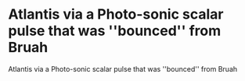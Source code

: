 # Atlantis via a Photo-sonic scalar pulse that was ''bounced'' from Bruah

Atlantis via a Photo-sonic scalar pulse that was ''bounced'' from Bruah